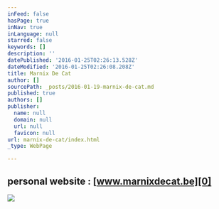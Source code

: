 ```yaml
---
inFeed: false
hasPage: true
inNav: true
inLanguage: null
starred: false
keywords: []
description: ''
datePublished: '2016-01-25T02:26:13.528Z'
dateModified: '2016-01-25T02:26:08.208Z'
title: Marnix De Cat
author: []
sourcePath: _posts/2016-01-19-marnix-de-cat.md
published: true
authors: []
publisher:
  name: null
  domain: null
  url: null
  favicon: null
url: marnix-de-cat/index.html
_type: WebPage

---
```

## personal website : [www.marnixdecat.be][0]
![](https://the-grid-user-content.s3-us-west-2.amazonaws.com/3ae158a6-3011-48e9-8c1f-8c6e3fb45c9d.jpg)

[0]: https://marnixdecat.wix.com/home